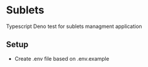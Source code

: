 
# Sublets

Typescript Deno test for sublets managment application

## Setup

* Create .env file based on .env.example 
